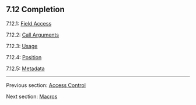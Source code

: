 ## 7.12 Completion

7.12.1: [Field Access](7.12.1-Field_Access.md)

7.12.2: [Call Arguments](7.12.2-Call_Arguments.md)

7.12.3: [Usage](7.12.3-Usage.md)

7.12.4: [Position](7.12.4-Position.md)

7.12.5: [Metadata](7.12.5-Metadata.md)

---

Previous section: [Access Control](7.9-Access_Control.md)

Next section: [Macros](8-Macros.md)